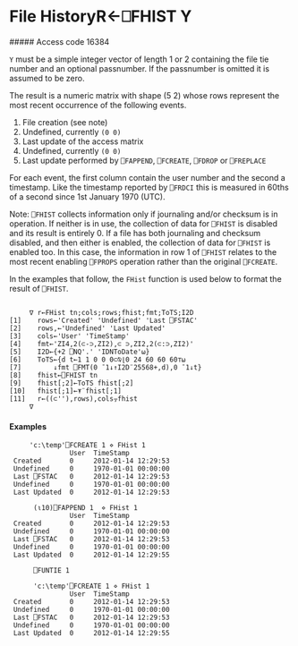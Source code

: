 




<h1 class="heading"><span class="name">File History</span><span class="command">R←⎕FHIST Y</span></h1>
##### Access code 16384


`Y` must be a simple integer vector of length 1 or 2 containing the file tie number and an optional passnumber. If the passnumber is omitted it is assumed to be zero.


The result is a numeric matrix with shape (5 2) whose rows represent the most recent occurrence of the following events.

1. File creation (see note)
2. Undefined, currently `(0 0)`
3. Last update of the access matrix
4. Undefined, currently `(0 0)`
5. Last update performed by `⎕FAPPEND`, `⎕FCREATE`, `⎕FDROP` or `⎕FREPLACE`


For each event, the first column contain the user number and the second a timestamp. Like the timestamp reported by `⎕FRDCI` this is measured in 60ths of a second since 1st January 1970 (UTC).


Note: `⎕FHIST` collects information only if journaling and/or checksum is in operation. If neither is in use, the collection of data for `⎕FHIST` is disabled and its result is entirely 0. If a file has both journaling and checksum disabled, and then either is  enabled, the collection of data for `⎕FHIST` is enabled too. In this case, the information in row 1 of `⎕FHIST` relates to the most recent enabling `⎕FPROPS` operation rather than the original `⎕FCREATE`.


In the examples that follow, the `FHist` function is used below to format the result of `⎕FHIST`.
```apl

     ∇ r←FHist tn;cols;rows;fhist;fmt;ToTS;I2D
[1]    rows←'Created' 'Undefined' 'Last ⎕FSTAC'
[2]    rows,←'Undefined' 'Last Updated'
[3]    cols←'User' 'TimeStamp'
[4]    fmt←'ZI4,2(⊂-⊃,ZI2),⊂ ⊃,ZI2,2(⊂:⊃,ZI2)'
[5]    I2D←{+2 ⎕NQ'.' 'IDNToDate'⍵}
[6]    ToTS←{d t←1 1 0 0 0⊂⍉⌊0 24 60 60 60⊤⍵
[7]        ↓fmt ⎕FMT(0 ¯1↓↑I2D¨25568+,d),0 ¯1↓t}
[8]    fhist←⎕FHIST tn
[9]    fhist[;2]←ToTS fhist[;2]
[10]   fhist[;1]←⍕¨fhist[;1]
[11]   r←((⊂''),rows),cols⍪fhist
     ∇ 

```

#### Examples
```apl
     'c:\temp'⎕FCREATE 1 ⋄ FHist 1
               User  TimeStamp            
 Created       0     2012-01-14 12:29:53  
 Undefined     0     1970-01-01 00:00:00  
 Last ⎕FSTAC   0     2012-01-14 12:29:53  
 Undefined     0     1970-01-01 00:00:00  
 Last Updated  0     2012-01-14 12:29:53
  
      (⍳10)⎕FAPPEND 1  ⋄ FHist 1
               User  TimeStamp            
 Created       0     2012-01-14 12:29:53  
 Undefined     0     1970-01-01 00:00:00  
 Last ⎕FSTAC   0     2012-01-14 12:29:53  
 Undefined     0     1970-01-01 00:00:00  
 Last Updated  0     2012-01-14 12:29:55 
 
      ⎕FUNTIE 1

      'c:\temp'⎕FCREATE 1 ⋄ FHist 1
               User  TimeStamp            
 Created       0     2012-01-14 12:29:53  
 Undefined     0     1970-01-01 00:00:00  
 Last ⎕FSTAC   0     2012-01-14 12:29:53  
 Undefined     0     1970-01-01 00:00:00  
 Last Updated  0     2012-01-14 12:29:55  
```


